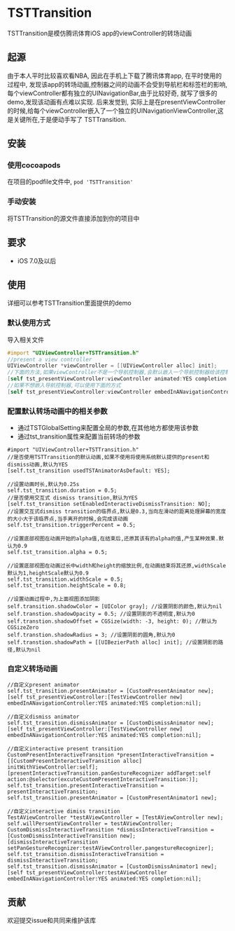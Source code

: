 # TSTTransition
TSTTransition是模仿腾讯体育iOS app的viewController的转场动画

## 起源
由于本人平时比较喜欢看NBA, 因此在手机上下载了腾讯体育app, 在平时使用的过程中, 发现该app的转场动画,控制器之间的动画不会受到导航栏和标签栏的影响, 每个viewController都有独立的UINavigationBar,由于比较好奇, 就写了很多的demo,发现该动画有点难以实现. 后来发觉到, 实际上是在presentViewController的时候,给每个viewController嵌入了一个独立的UINavigationViewController,这是关键所在,于是便动手写了 TSTTransition.

## 安装
### 使用cocoapods 
在项目的podfile文件中, `pod 'TSTTransition'`

### 手动安装
将TSTTransition的源文件直接添加到你的项目中

## 要求
* iOS 7.0及以后

## 使用
详细可以参考TSTTransition里面提供的demo
### 默认使用方式
导入相关文件
``` Objective-C
#import "UIViewController+TSTTransition.h"
//present a view controller 
UIViewController *viewController = [[UIViewController alloc] init];
//下面的方法,如果viewController不是一个导航控制器,会默认嵌入一个导航控制器给该控制器
[self tst_presentViewController:viewController animated:YES completion:nil];
//如果不想嵌入导航控制器,可以使用下面的方式
[self tst_presentViewController:viewController embedInANavigationController:NO animated:YES completion:nil];
```
### 配置默认转场动画中的相关参数
* 通过TSTGlobalSetting来配置全局的参数,在其他地方都使用该参数
* 通过tst_transition属性来配置当前转场的参数
```
#import "UIViewController+TSTTransition.h"
//是否使用TSTTransition的默认动画,如果不使用将使用系统默认提供的present和dismiss动画,默认为YES
[self.tst_transition usedTSTAnimatorAsDefault: YES];

//设置动画时长,默认为0.25s
self.tst_transition.duration = 0.5;
//是否使用交互式 dismiss transition,默认为YES
[self.tst_transition setEnabledInteractiveDismissTransition: NO];
//设置交互式dismiss transition的临界点,默认是0.3,当向左滑动的距离处理屏幕的宽度的大小大于该临界点,当手离开的时候,会完成该动画
self.tst_transition.triggerPercent = 0.5;

//设置底部视图在动画开始的alpha值,在结束后,还原其该有的alpha的值,产生某种效果.默认为0.9
self.tst_transition.alpha = 0.5;

//设置底部视图在动画过长中width和height的缩放比例,在动画结束将其还原,widthScale默认为1,heightScale默认为0.9
self.tst_transition.widthScale = 0.5;
self.tst_transition.heightScale = 0.8;

//设置动画过程中,为上面视图添加阴影
self.transition.shadowColor = [UIColor gray]; //设置阴影的颜色,默认为nil
self.transtion.shadowOpacity = 0.5; //设置阴影的不透明度,默认为0
self.transtion.shadowOffset = CGSize(width: -3, height: 0); //默认为CGSizeZero
self.transtion.shadowRadius = 3; //设置阴影的圆角,默认为0
self.transtion.shadowPath = [[UIBezierPath alloc] init]; //设置阴影的路径,默认为nil
```
### 自定义转场动画
```
//自定义present animator 
self.tst_transition.presentAnimator = [CustomPresentAnimator new];
[self tst_presentViewController:[TestViewController new] embedInANavigationController:YES animated:YES completion:nil];

//自定义dismiss animator
self.tst_transition.dismissAnimator = [CustomDismissAnimator new];
[self tst_presentViewController:[TestViewController new] embedInANavigationController:YES animated:YES completion:nil];

//自定义interactive present transition
CustomPresentInteractiveTransition *presentInteractiveTransition = [[CustomPresentInteractiveTransition alloc] initWithViewController:self];
[presentInteractiveTransition.panGestureRecognizer addTarget:self action:@selector(excuteCustomPresentInteractiveTransition:)];
self.tst_transition.presentInteractiveTransition = presentInteractiveTransition;
self.tst_transition.presentAnimator = [CustomPresentAnimator1 new];

//自定义interactive dimiss transition
TestAViewController *testAViewController = [TestAViewController new];
self.willPersentViewController = testAViewController;
CustomDismissInteractiveTransition *dismissInteractiveTransition = [CustomDismissInteractiveTransition new];
[dismissInteractiveTransition setPanGestureRecognizer:testAViewController.pangestureRecognizer];
self.tst_transition.dismissInteractiveTransition = dismissInteractiveTransition;
self.tst_transition.dismissAnimator = [CustomDismissAnimator1 new];
[self tst_presentViewController:testAViewController embedInANavigationController:YES animated:YES completion:nil];
```
## 贡献
欢迎提交issue和共同来维护该库










